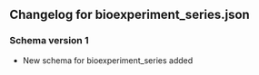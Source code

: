 ## Changelog for bioexperiment_series.json


### Schema version 1

* New schema for bioexperiment_series added
